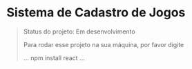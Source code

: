 <h1>Sistema de Cadastro de Jogos</h1>

> Status do projeto: Em desenvolvimento
>
> Para rodar esse projeto na sua máquina, por favor digite
>
> ...
> npm install react
> ...
